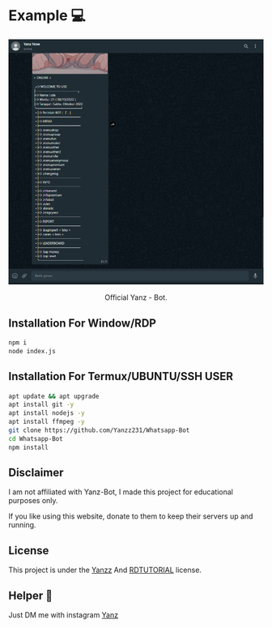 <h1>Example 💻</h1>

<p align="center">
  <img src="https://raw.githubusercontent.com/Yanzz231/Whatsapp-Bot/master/lib/ex.PNG" width="550" />
</p>
 
<p align="center">Official Yanz - Bot.</p>

## Installation For Window/RDP

```bash
npm i
node index.js
```

## Installation For Termux/UBUNTU/SSH USER
```bash
apt update && apt upgrade
apt install git -y
apt install nodejs -y
apt install ffmpeg -y
git clone https://github.com/Yanzz231/Whatsapp-Bot
cd Whatsapp-Bot
npm install
```

## Disclaimer

I am not affiliated with Yanz-Bot, I made this project for educational purposes only.

If you like using this website, donate to them to keep their servers up and running.

## License

This project is under the [Yanzz](https://github.com/Yanzz231) And [RDTUTORIAL](https://github.com/RDTUTORIAL) license. 

## Helper 🤖

Just DM me with instagram [Yanz](https://www.instagram.com/iyanmikasa/)
